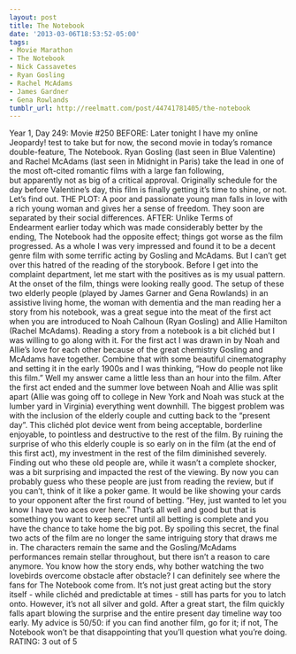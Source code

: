 ```yaml
---
layout: post
title: The Notebook
date: '2013-03-06T18:53:52-05:00'
tags:
- Movie Marathon
- The Notebook
- Nick Cassavetes
- Ryan Gosling
- Rachel McAdams
- James Gardner
- Gena Rowlands
tumblr_url: http://reelmatt.com/post/44741781405/the-notebook
---
```



Year 1, Day 249: Movie #250
BEFORE: Later tonight I have my online Jeopardy! test to take but for now, the second movie in today’s romance double-feature, The Notebook. Ryan Gosling (last seen in Blue Valentine) and Rachel McAdams (last seen in Midnight in Paris) take the lead in one of the most oft-cited romantic films with a large fan following, but apparently not as big of a critical approval. Originally schedule for the day before Valentine’s day, this film is finally getting it’s time to shine, or not. Let’s find out.
THE PLOT: A poor and passionate young man falls in love with a rich young woman and gives her a sense of freedom. They soon are separated by their social differences.
AFTER: Unlike Terms of Endearment earlier today which was made considerably better by the ending, The Notebook had the opposite effect; things got worse as the film progressed. As a whole I was very impressed and found it to be a decent genre film with some terrific acting by Gosling and McAdams. But I can’t get over this hatred of the reading of the storybook.
Before I get into the complaint department, let me start with the positives as is my usual pattern. At the onset of the film, things were looking really good. The setup of these two elderly people (played by James Garner and Gena Rowlands) in an assistive living home, the woman with dementia and the man reading her a story from his notebook, was a great segue into the meat of the first act when you are introduced to Noah Calhoun (Ryan Gosling) and Allie Hamilton (Rachel McAdams). Reading a story from a notebook is a bit clichéd but I was willing to go along with it. For the first act I was drawn in by Noah and Allie’s love for each other because of the great chemistry Gosling and McAdams have together. Combine that with some beautiful cinematography and setting it in the early 1900s and I was thinking, “How do people not like this film.”
Well my answer came a little less than an hour into the film. After the first act ended and the summer love between Noah and Allie was split apart (Allie was going off to college in New York and Noah was stuck at the lumber yard in Virginia) everything went downhill. The biggest problem was with the inclusion of the elderly couple and cutting back to the “present day”. This clichéd plot device went from being acceptable, borderline enjoyable, to pointless and destructive to the rest of the film. By ruining the surprise of who this elderly couple is so early on in the film (at the end of this first act), my investment in the rest of the film diminished severely. Finding out who these old people are, while it wasn’t a complete shocker, was a bit surprising and impacted the rest of the viewing. By now you can probably guess who these people are just from reading the review, but if you can’t, think of it like a poker game. It would be like showing your cards to your opponent after the first round of betting. “Hey, just wanted to let you know I have two aces over here.” That’s all well and good but that is something you want to keep secret until all betting is complete and you have the chance to take home the big pot. By spoiling this secret, the final two acts of the film are no longer the same intriguing story that draws me in. The characters remain the same and the Gosling/McAdams performances remain stellar throughout, but there isn’t a reason to care anymore. You know how the story ends, why bother watching the two lovebirds overcome obstacle after obstacle?
I can definitely see where the fans for The Notebook come from. It’s not just great acting but the story itself - while clichéd and predictable at times - still has parts for you to latch onto. However, it’s not all silver and gold. After a great start, the film quickly falls apart blowing the surprise and the entire present day timeline way too early. My advice is 50/50: if you can find another film, go for it; if not, The Notebook won’t be that disappointing that you’ll question what you’re doing.
RATING: 3 out of 5
